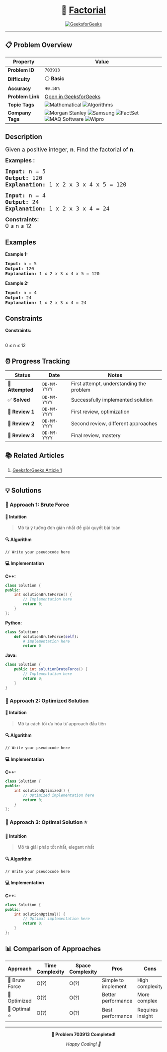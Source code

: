<div align="center">

# 🧠 [Factorial](https://www.geeksforgeeks.org/problems/factorial5739/1)

[![GeeksforGeeks](<https://img.shields.io/badge/GeeksforGeeks-Problem-0F9D58?style=for-the-badge&logo=geeksforgeeks&logoColor=white>)](https://www.geeksforgeeks.org/problems/factorial5739/1)

</div>

---

## 📋 Problem Overview

| Property | Value |
|----------|-------|
| **Problem ID** | `703913` |
| **Difficulty** | ⚪ **Basic** |
| **Accuracy** | `40.58%` |
| **Problem Link** | [Open in GeeksforGeeks](https://www.geeksforgeeks.org/problems/factorial5739/1) |
| **Topic Tags** | ![Mathematical](https://img.shields.io/badge/-Mathematical-blue?style=flat-square) ![Algorithms](https://img.shields.io/badge/-Algorithms-blue?style=flat-square) |
| **Company Tags** | ![Morgan Stanley](https://img.shields.io/badge/-Morgan%20Stanley-orange?style=flat-square) ![Samsung](https://img.shields.io/badge/-Samsung-orange?style=flat-square) ![FactSet](https://img.shields.io/badge/-FactSet-orange?style=flat-square) ![MAQ Software](https://img.shields.io/badge/-MAQ%20Software-orange?style=flat-square) ![Wipro](https://img.shields.io/badge/-Wipro-orange?style=flat-square) |

## Description
<!-- description:start -->
<p><span style="font-size: 18px;">Given a positive integer, <strong>n</strong>. Find the factorial of <strong>n</strong>.</span></p>
<p><span style="font-size: 18px;"><strong>Examples :</strong></span></p>
<pre><span style="font-size: 18px;"><strong>Input: </strong>n = 5
<strong>Output: </strong>120
<strong>Explanation: </strong>1 x 2 x 3 x 4 x 5 = 120</span></pre>
<pre><span style="font-size: 18px;"><strong>Input: </strong>n = 4
<strong>Output: </strong>24
<strong>Explanation: </strong>1 x 2 x 3 x 4 = 24</span></pre>
<p><span style="font-size: 18px;"><strong>Constraints:</strong><br />0 ≤ n ≤ 12</span></p>
<!-- description:end -->

## Examples

<p><strong class="example">Example 1:</strong></p>
<pre>
<strong>Input:</strong> n = 5
<strong>Output:</strong> 120
<strong>Explanation:</strong> 1 x 2 x 3 x 4 x 5 = 120
</pre>

<p><strong class="example">Example 2:</strong></p>
<pre>
<strong>Input:</strong> n = 4
<strong>Output:</strong> 24
<strong>Explanation:</strong> 1 x 2 x 3 x 4 = 24
</pre>

## Constraints

<p><strong>Constraints:</strong></p>
<br />0 ≤ n ≤ 12</span></p>

## ⏰ Progress Tracking

| Status | Date | Notes |
|--------|------|-------|
| 🎯 **Attempted** | `DD-MM-YYYY` | First attempt, understanding the problem |
| ✅ **Solved** | `DD-MM-YYYY` | Successfully implemented solution |
| 🔄 **Review 1** | `DD-MM-YYYY` | First review, optimization |
| 🔄 **Review 2** | `DD-MM-YYYY` | Second review, different approaches |
| 🔄 **Review 3** | `DD-MM-YYYY` | Final review, mastery |

## 📚 Related Articles

1. [GeeksforGeeks Article 1](https://www.geeksforgeeks.org/program-for-factorial-of-a-number/)

---

## 💡 Solutions

### 🥉 Approach 1: Brute Force

#### 📝 Intuition
> Mô tả ý tưởng đơn giản nhất để giải quyết bài toán

#### 🔍 Algorithm
```pseudo
// Write your pseudocode here
```

#### 💻 Implementation

**C++:**
```cpp
class Solution {
public:
    int solutionBruteForce() {
        // Implementation here
        return 0;
    }
};
```

**Python:**
```python
class Solution:
    def solutionBruteForce(self):
        # Implementation here
        return 0
```

**Java:**
```java
class Solution {
    public int solutionBruteForce() {
        // Implementation here
        return 0;
    }
}
```

### 🥈 Approach 2: Optimized Solution

#### 📝 Intuition
> Mô tả cách tối ưu hóa từ approach đầu tiên

#### 🔍 Algorithm
```pseudo
// Write your pseudocode here
```

#### 💻 Implementation

**C++:**
```cpp
class Solution {
public:
    int solutionOptimized() {
        // Optimized implementation here
        return 0;
    }
};
```

### 🥇 Approach 3: Optimal Solution ⭐

#### 📝 Intuition
> Mô tả giải pháp tốt nhất, elegant nhất

#### 🔍 Algorithm
```pseudo
// Write your pseudocode here
```

#### 💻 Implementation

**C++:**
```cpp
class Solution {
public:
    int solutionOptimal() {
        // Optimal implementation here
        return 0;
    }
};
```

## 📊 Comparison of Approaches

| Approach | Time Complexity | Space Complexity | Pros | Cons |
|----------|-----------------|------------------|------|------|
| 🥉 Brute Force | O(?) | O(?) | Simple to implement | High complexity |
| 🥈 Optimized   | O(?) | O(?) | Better performance | More complex |
| 🥇 Optimal ⭐  | O(?) | O(?) | Best performance | Requires insight |

---

<div align="center">

**🎯 Problem 703913 Completed!**

*Happy Coding! 🚀*

</div>
